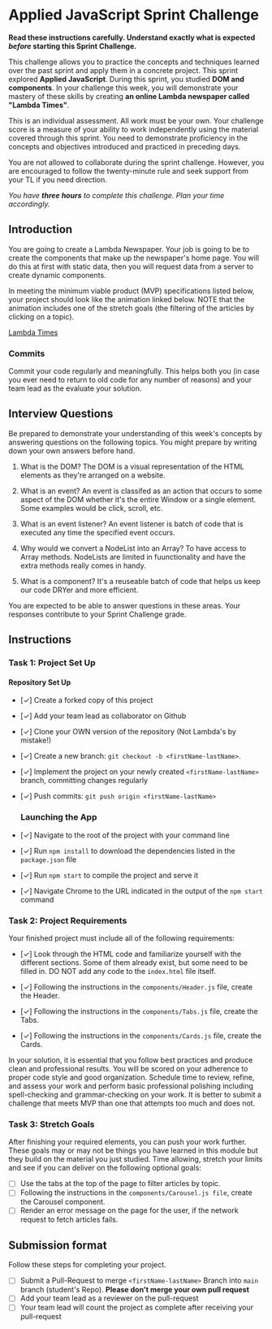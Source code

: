 # Applied JavaScript Sprint Challenge

**Read these instructions carefully. Understand exactly what is expected _before_ starting this Sprint Challenge.**

This challenge allows you to practice the concepts and techniques learned over the past sprint and apply them in a concrete project. This sprint explored **Applied JavaScript**. During this sprint, you studied **DOM and components**. In your challenge this week, you will demonstrate your mastery of these skills by creating **an online Lambda newspaper called "Lambda Times"**.

This is an individual assessment. All work must be your own. Your challenge score is a measure of your ability to work independently using the material covered through this sprint. You need to demonstrate proficiency in the concepts and objectives introduced and practiced in preceding days.

You are not allowed to collaborate during the sprint challenge. However, you are encouraged to follow the twenty-minute rule and seek support from your TL if you need direction.

_You have **three hours** to complete this challenge. Plan your time accordingly._

## Introduction

You are going to create a Lambda Newspaper. Your job is going to be to create the components that make up the newspaper's home page. You will do this at first with static data, then you will request data from a server to create dynamic components.

In meeting the minimum viable product (MVP) specifications listed below, your project should look like the animation linked below. NOTE that the animation includes one of the stretch goals (the filtering of the articles by clicking on a topic).

[Lambda Times](https://tk-assets.lambdaschool.com/83869a99-62dc-4896-be79-f5ad1885631b_Sprint-Challenge.gif)

### Commits

Commit your code regularly and meaningfully. This helps both you (in case you ever need to return to old code for any number of reasons) and your team lead as the evaluate your solution.

## Interview Questions

Be prepared to demonstrate your understanding of this week's concepts by answering questions on the following topics. You might prepare by writing down your own answers before hand.

1. What is the DOM?
   The DOM is a visual representation of the HTML elements as they're arranged on a website.

2. What is an event?
   An event is classifed as an action that occurs to some aspect of the DOM whether it's the entire Window or a single element. Some examples would be click, scroll, etc.

3. What is an event listener?
   An event listener is batch of code that is executed any time the specified event occurs.

4. Why would we convert a NodeList into an Array?
   To have access to Array methods. NodeLists are limited in fuunctionality and have the extra methods really comes in handy.

5. What is a component?
   It's a reuseable batch of code that helps us keep our code DRYer and more efficient.

You are expected to be able to answer questions in these areas. Your responses contribute to your Sprint Challenge grade.

## Instructions

### Task 1: Project Set Up

#### Repository Set Up

- [✓] Create a forked copy of this project
- [✓] Add your team lead as collaborator on Github
- [✓] Clone your OWN version of the repository (Not Lambda's by mistake!)
- [✓] Create a new branch: `git checkout -b <firstName-lastName>`.
- [✓] Implement the project on your newly created `<firstName-lastName>` branch, committing changes regularly
- [✓] Push commits: `git push origin <firstName-lastName>`

  ### Launching the App

- [✓] Navigate to the root of the project with your command line
- [✓] Run `npm install` to download the dependencies listed in the `package.json` file
- [✓] Run `npm start` to compile the project and serve it
- [✓] Navigate Chrome to the URL indicated in the output of the `npm start` command

### Task 2: Project Requirements

Your finished project must include all of the following requirements:

- [✓] Look through the HTML code and familiarize yourself with the different sections. Some of them already exist, but some need to be filled in. DO NOT add any code to the `index.html` file itself.

- [✓] Following the instructions in the `components/Header.js` file, create the Header.

- [✓] Following the instructions in the `components/Tabs.js` file, create the Tabs.

- [✓] Following the instructions in the `components/Cards.js` file, create the Cards.

In your solution, it is essential that you follow best practices and produce clean and professional results. You will be scored on your adherence to proper code style and good organization. Schedule time to review, refine, and assess your work and perform basic professional polishing including spell-checking and grammar-checking on your work. It is better to submit a challenge that meets MVP than one that attempts too much and does not.

### Task 3: Stretch Goals

After finishing your required elements, you can push your work further. These goals may or may not be things you have learned in this module but they build on the material you just studied. Time allowing, stretch your limits and see if you can deliver on the following optional goals:

- [ ] Use the tabs at the top of the page to filter articles by topic.
- [ ] Following the instructions in the `components/Carousel.js file`, create the Carousel component.
- [ ] Render an error message on the page for the user, if the network request to fetch articles fails.

## Submission format

Follow these steps for completing your project.

- [ ] Submit a Pull-Request to merge `<firstName-lastName>` Branch into `main` branch (student's Repo). **Please don't merge your own pull request**
- [ ] Add your team lead as a reviewer on the pull-request
- [ ] Your team lead will count the project as complete after receiving your pull-request

